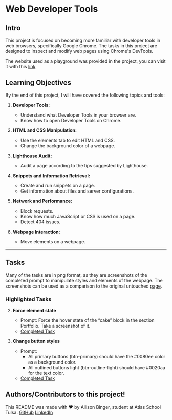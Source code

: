 # Web Developer Tools

## Intro
This project is focused on becoming more familiar with developer tools in web browsers, specifically Google Chrome.
The tasks in this project are designed to inspect and modify web pages using Chrome's DevTools.

The website used as a playground was provided in the project, you can visit it with this [link](https://intranet.atlasschool.com/rltoken/XDJc8x9X5FRGgi01_vRDkg)
&nbsp;


## Learning Objectives
By the end of this project, I will have covered the following topics and tools:

1. **Developer Tools:**
   - Understand what Developer Tools in your browser are.
   - Know how to open Developer Tools on Chrome.

2. **HTML and CSS Manipulation:**
   - Use the elements tab to edit HTML and CSS.
   - Change the background color of a webpage.

3. **Lighthouse Audit:**
   - Audit a page according to the tips suggested by Lighthouse.

4. **Snippets and Information Retrieval:**
   - Create and run snippets on a page.
   - Get information about files and server configurations.

5. **Network and Performance:**
   - Block requests.
   - Know how much JavaScript or CSS is used on a page.
   - Detect 404 issues.

6. **Webpage Interaction:**
   - Move elements on a webpage.

---

## Tasks
Many of the tasks are in png format, as they are screenshots of the completed prompt to manipulate styles and elements of the webpage. The screenshots can be used as a comparison to the original untouched [page](https://intranet.atlasschool.com/rltoken/XDJc8x9X5FRGgi01_vRDkg).


### Highlighted Tasks

2. **Force element state**
	- Prompt: Force the hover state of the “cake” block in the section Portfolio. Take a screenshot of it.
	- [Completed Task](https://github.com/allisonabinger/atlas-web_front_end/blob/main/developer_tools/2-pathways_menu.png)

4. **Change button styles**
	- Prompt: 
		- All primary buttons (btn-primary) should have the #0080ee color as a background color.
		- All outlined buttons light (btn-outline-light) should have #0020aa for the text color.
	- [Completed Task](https://github.com/allisonabinger/atlas-web_front_end/blob/main/developer_tools/4-new_buttons.png)


















## Authors/Contributors to this project!
This README was made with :heart: by Allison Binger, student at Atlas School Tulsa.
[GitHub](https://github.com/allisonabinger)
[LinkedIn](https://linkedin.com/in/allisonbinger)
